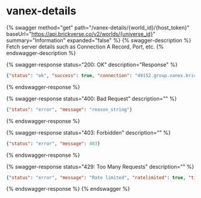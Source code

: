 # vanex-details

{% swagger method="get" path="/vanex-details/{world_id}/{host_token}" baseUrl="https://api.brickverse.co/v2/worlds/{universe_id}" summary="Information" expanded="false" %}
{% swagger-description %}
Fetch server details such as Connection A Record, Port, etc.
{% endswagger-description %}

{% swagger-response status="200: OK" description="Response" %}
```json
{"status": "ok", "success": true, "connection": "49152.group.vanex.brickverse.co", "port": 3000}
```
{% endswagger-response %}

{% swagger-response status="400: Bad Request" description="" %}
```json
{"status": "error", "message": "reason_string"}
```
{% endswagger-response %}

{% swagger-response status="403: Forbidden" description="" %}
```json
{"status": "error", "message": 403}
```
{% endswagger-response %}

{% swagger-response status="429: Too Many Requests" description="" %}
```json
{"status": "error", "message": "Rate limited", "ratelimited": true, "time": "seconds_string"}
```
{% endswagger-response %}
{% endswagger %}
